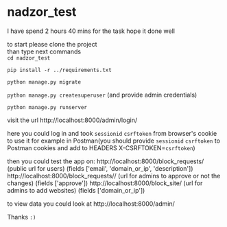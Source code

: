 # nadzor_test

I have spend 2 hours 40 mins for the task hope it done well

to start please clone the project  
than type next commands   
``cd nadzor_test``  

``pip install -r ../requirements.txt``

``python manage.py migrate``

``python manage.py createsuperuser`` (and provide admin credentials)

``python manage.py runserver``

visit the url http://localhost:8000/admin/login/  

here you could log in and took ``sessionid`` ``csrftoken`` from browser's cookie 
to use it for example in Postman(you should provide ``sessionid`` ``csrftoken`` to Postman cookies and add to HEADERS X-CSRFTOKEN=``csrftoken``)

then you could test the app on:
http://localhost:8000/block_requests/ (public url for users) (fields ['email', 'domain_or_ip', 'description'])
http://localhost:8000/block_requests/<id>/ (url for admins to approve or not the changes) (fields ['approve'])
http://localhost:8000/block_site/ (url for admins to add websites) (fields ['domain_or_ip'])


to view data you could look at http://localhost:8000/admin/

Thanks `:)`
